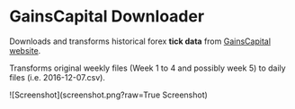 GainsCapital Downloader
====================

Downloads and transforms historical forex **tick data** from [GainsCapital website](http://ratedata.gaincapital.com/).

Transforms original weekly files (Week 1 to 4 and possibly week 5) to daily files (i.e. 2016-12-07.csv).

![Screenshot](screenshot.png?raw=True Screenshot)
